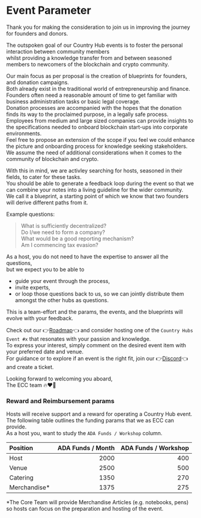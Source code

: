 # Event Parameter

Thank you for making the consideration to join us in improving the journey for founders and donors.  

The outspoken goal of our Country Hub events is to foster the personal interaction between community members   
whilst providing a knowledge transfer from and between seasoned members to newcomers of the blockchain and crypto community.  

Our main focus as per proposal is the creation of blueprints for founders, and donation campaigns.  
Both already exist in the traditional world of entrepreneurship and finance.   
Founders often need a reasonable amount of time to get familiar with business administration tasks or basic legal coverage.  
Donation processes are accompanied with the hopes that the donation finds its way to the proclaimed purpose, in a legally safe process. 
Employees from medium and large sized companies can provide insights to the specifications needed to onboard blockchain start-ups into corporate environments.  
Feel free to propose an extension of the scope if you feel we could enhance the picture and onboarding process for knowledge seeking stakeholders.  
We assume the need of additional considerations when it comes to the community of blockchain and crypto.  

With this in mind, we are activley searching for hosts, seasoned in their fields, to cater for these tasks.  
You should be able to generate a feedback loop during the event so that we can combine your notes into a living guideline for the wider community.  
We call it a blueprint, a starting point of which we know that two founders will derive different paths from it.

Example questions:
> What is sufficiently decentralized?  
> Do I/we need to form a company?  
> What would be a good reporting mechanism?  
> Am I commencing tax evasion?  

As a host, you do not need to have the expertise to answer all the questions,  
but we expect you to be able to 

- guide your event through the process,
- invite experts,   
- or loop those questions back to us, so we can jointly distribute them amongst the other hubs as questions.  

This is a team-effort and the params, the events, and the blueprints will evolve with your feedback.  


Check out our 👉[Roadmap](https://github.com/orgs/eucardano/projects/8/views/4)👈 and consider hosting one of the `Country Hubs Event #x` that resonates with your passion and knowledge.   
To express your interest, simply comment on the desired event item with your preferred date and venue.  
For guidance or to explore if an event is the right fit, join our 👉[Discord](https://discord.gg/nSnPMNwxrJ)👈 and create a ticket.  

Looking forward to welcoming you aboard,  
The ECC team 🔥❤️🌱


### Reward and Reimbursement params


Hosts will receive support and a reward for operating a Country Hub event.  
The following table outlines the funding params that we as ECC can provide.  
As a host you, want to study the `ADA Funds / Workshop` column.  


|Position    | ADA Funds / Month    | ADA Funds / Workshop    |
|:---        |              ---:|                  ---:| 
|Host        |              2000|                   400| 
|Venue       |              2500|                   500| 
|Catering    |              1350|                   270| 
|Merchandise* |             1375|                   275| 


*The Core Team will provide Merchandise Articles (e.g. notebooks, pens) so hosts can focus on the preparation and hosting of the event.
